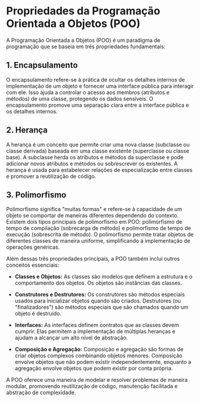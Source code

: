 # Propriedades da Programação Orientada a Objetos (POO)

A Programação Orientada a Objetos (POO) é um paradigma de programação que se baseia em três propriedades fundamentais:

## 1. Encapsulamento

O encapsulamento refere-se à prática de ocultar os detalhes internos de implementação de um objeto e fornecer uma interface pública para interagir com ele. Isso ajuda a controlar o acesso aos membros (atributos e métodos) de uma classe, protegendo os dados sensíveis. O encapsulamento promove uma separação clara entre a interface pública e os detalhes internos.

## 2. Herança

A herança é um conceito que permite criar uma nova classe (subclasse ou classe derivada) baseada em uma classe existente (superclasse ou classe base). A subclasse herda os atributos e métodos da superclasse e pode adicionar novos atributos e métodos ou sobrescrever os existentes. A herança é usada para estabelecer relações de especialização entre classes e promover a reutilização de código.

## 3. Polimorfismo

Polimorfismo significa "muitas formas" e refere-se à capacidade de um objeto se comportar de maneiras diferentes dependendo do contexto. Existem dois tipos principais de polimorfismo em POO: polimorfismo de tempo de compilação (sobrecarga de método) e polimorfismo de tempo de execução (sobrescrita de método). O polimorfismo permite tratar objetos de diferentes classes de maneira uniforme, simplificando a implementação de operações genéricas.

Além dessas três propriedades principais, a POO também inclui outros conceitos essenciais:

- **Classes e Objetos:** As classes são modelos que definem a estrutura e o comportamento dos objetos. Os objetos são instâncias das classes.

- **Construtores e Destrutores:** Os construtores são métodos especiais usados para inicializar objetos quando são criados. Destrutores (ou "finalizadores") são métodos especiais que são chamados quando um objeto é destruído.

- **Interfaces:** As interfaces definem contratos que as classes devem cumprir. Elas permitem a implementação de múltiplas heranças e ajudam a alcançar um alto nível de abstração.

- **Composição e Agregação:** Composição e agregação são formas de criar objetos complexos combinando objetos menores. Composição envolve objetos que não podem existir independentemente, enquanto a agregação envolve objetos que podem existir por conta própria.

A POO oferece uma maneira de modelar e resolver problemas de maneira modular, promovendo reutilização de código, manutenção facilitada e abstração de complexidade.

